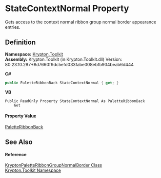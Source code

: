 # StateContextNormal Property


Gets access to the context normal ribbon group normal border appearance entries.



## Definition
**Namespace:** <a href="79d2eac2-21f4-54ff-7552-b20c33c30600.md">Krypton.Toolkit</a>  
**Assembly:** Krypton.Toolkit (in Krypton.Toolkit.dll) Version: 80.23.10.287+8d7660f9dc5efd033fabe008ebfb904beab6d444

**C#**
``` C#
public PaletteRibbonBack StateContextNormal { get; }
```
**VB**
``` VB
Public ReadOnly Property StateContextNormal As PaletteRibbonBack
	Get
```



#### Property Value
<a href="7482a059-7347-97c7-0104-324d13564763.md">PaletteRibbonBack</a>

## See Also


#### Reference
<a href="50c541c6-3e38-b614-29c5-6d4f62fe7c69.md">KryptonPaletteRibbonGroupNormalBorder Class</a>  
<a href="79d2eac2-21f4-54ff-7552-b20c33c30600.md">Krypton.Toolkit Namespace</a>  
